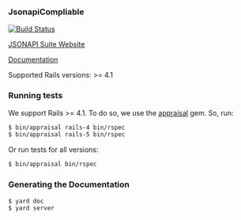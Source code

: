 ### JsonapiCompliable

[![Build Status](https://travis-ci.org/jsonapi-suite/jsonapi_compliable.svg?branch=master)](https://travis-ci.org/jsonapi-suite/jsonapi_compliable)

[JSONAPI Suite Website](https://jsonapi-suite.github.io/jsonapi_suite)

[Documentation](https://jsonapi-suite.github.io/jsonapi_compliable)

Supported Rails versions: >= 4.1

### Running tests

We support Rails >= 4.1. To do so, we use the [appraisal](https://github.com/thoughtbot/appraisal) gem. So, run:

```bash
$ bin/appraisal rails-4 bin/rspec
$ bin/appraisal rails-5 bin/rspec
```

Or run tests for all versions:

```bash
$ bin/appraisal bin/rspec
```

### Generating the Documentation

```bash
$ yard doc
$ yard server
```
